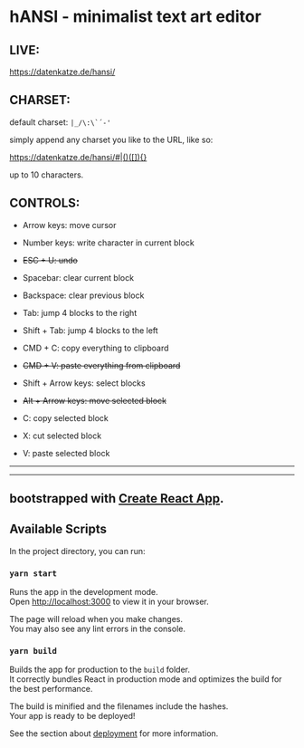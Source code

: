 # hANSI - minimalist text art editor   

## LIVE: 

https://datenkatze.de/hansi/

## CHARSET:

default charset: ```|_/\:\`´-'```

simply append any charset you like to the URL, like so:

https://datenkatze.de/hansi/#|()([]){}

up to 10 characters.

## CONTROLS:

- Arrow keys: move cursor
- Number keys: write character in current block
- <del>ESC + U: undo</del>


- Spacebar: clear current block 
- Backspace: clear previous block


- Tab: jump 4 blocks to the right
- Shift + Tab: jump 4 blocks to the left


- CMD + C: copy everything to clipboard
- <del>CMD + V: paste everything from clipboard</del>


- Shift + Arrow keys: select blocks
- <del>Alt + Arrow keys: move selected block</del>
- C: copy selected block
- X: cut selected block
- V: paste selected block

--------------------------------------
---

##  bootstrapped with [Create React App](https://github.com/facebook/create-react-app).

## Available Scripts

In the project directory, you can run:

### `yarn start`

Runs the app in the development mode.\
Open [http://localhost:3000](http://localhost:3000) to view it in your browser.

The page will reload when you make changes.\
You may also see any lint errors in the console.

### `yarn build`

Builds the app for production to the `build` folder.\
It correctly bundles React in production mode and optimizes the build for the best performance.

The build is minified and the filenames include the hashes.\
Your app is ready to be deployed!

See the section about [deployment](https://facebook.github.io/create-react-app/docs/deployment) for more information.

